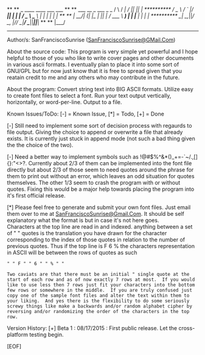   
  **  **                               _     ____     ____  ___  ___ 
  **  **    ___   __ _  ___  _   _    / \   / ___|   / ___||_ _||_ _|
********** / _ \ / _` |/ __|| | | |  / _ \  \___ \  | |     | |  | | 
  **  **  |  __/| (_| |\__ \| |_| | / ___ \  ___) | | |___  | |  | | 
********** \___| \__,_||___/ \__, |/_/   \_\|____/   \____||___||___|
  **  **                     |___/                                   
  **  ** 

Author/s: SanFranciscoSunrise (SanFranciscoSunrise@GMail.Com)

About the source code:
This program is very simple yet powerful and I hope helpful to those of 
you who like to write cover pages and other documents in various ascii
formats.  I eventually plan to place it into some sort of GNU/GPL but for
now just know that it is free to spread given that you reatain credit to 
me and any others who may contribute in the future.

About the program:
Convert string text into BIG ASCII formats.
Utilize easy to create font files to select a font.
Run your text output vertically, horizontally, or word-per-line.
Output to a file.

Known Issues/ToDo:
[-] = Known Issue, [*] = Todo, [+] = Done

[-] Still need to implement some sort of decision process with regaurds to 
    file output.  Giving the choice to append or overwrite a file that 
    already exists.  It is currently just stuck in append mode (not such a 
    bad thing given the the choice of the two).

[-] Need a better way to implement symbols such as 
    !@#$%^&*()_+=-`~/.,[]{}:"<>?.  Currently about 2/3 of them can be 
    implemented into the font file directly but about 2/3 of those seem to 
    need quotes around the phrase for them to print out without an error, 
    which leaves an odd situation for quotes themselves.  The other 1/3 
    seem  to crash the program with or without quotes.  Fixing this would 
    be a major help towards placing the program into it's first official 
    release.

[*] Please feel free to generate and submit your own font files.  Just 
    email them over to me at SanFranciscoSunrise@Gmail.Com.  It should be 
    self explanatory what the format is but in case it's not here goes.  
    Characters at the top line are read in and indexed.  anything between a 
    set of " " quotes is the translation you have drawn for the character 
    corresponding to the index of those quotes in relation to the number of 
    previous quotes. Thus if the top line is F 6 % the characters 
    representation in ASCII will be between the rows of quotes as such 

    " " F " " 6 " " % " "

    Two caviats are that there must be an initial " single quote at the 
    start of each row and as of now exactly 7 rows at most.  If you would  
    like to use less then 7 rows just fit your characters into the bottom  
    few rows or somewhere in the middle.  If you are truly confused just  
    copy one of the sample font files and alter the text within them to 
    your liking.  And yes there is the flexibility to do some seriously 
    screwy things like make a backwards and/or random alphabet cipher by 
    reversing and/or randomizing the order of the characters in the top 
    row.

Version History:
[+] Beta 1 : 08/17/2015 : First public release.  Let the cross-platform 
                          testing begin.


[EOF]
